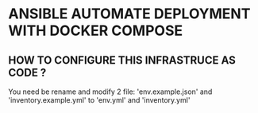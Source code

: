 # ANSIBLE AUTOMATE DEPLOYMENT WITH DOCKER COMPOSE

## HOW TO CONFIGURE THIS INFRASTRUCE AS CODE ?

You need be rename and modify 2 file: 'env.example.json' and 'inventory.example.yml' to 'env.yml' and 'inventory.yml'

## 